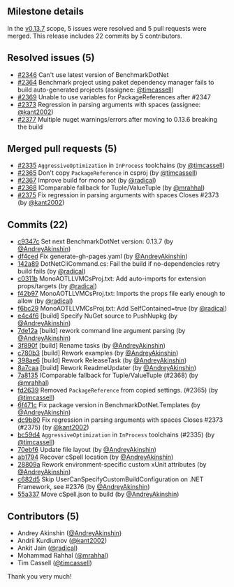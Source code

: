 ## Milestone details

In the [v0.13.7](https://github.com/dotnet/BenchmarkDotNet/issues?q=milestone:v0.13.7) scope, 
5 issues were resolved and 5 pull requests were merged.
This release includes 22 commits by 5 contributors.

## Resolved issues (5)

* [#2346](https://github.com/dotnet/BenchmarkDotNet/issues/2346) Can't use latest version of BenchmarkDotNet
* [#2364](https://github.com/dotnet/BenchmarkDotNet/issues/2364) Benchmark project using paket dependency manager fails to build auto-generated projects (assignee: [@timcassell](https://github.com/timcassell))
* [#2369](https://github.com/dotnet/BenchmarkDotNet/issues/2369) Unable to use variables for PackageReferences after #2347
* [#2373](https://github.com/dotnet/BenchmarkDotNet/issues/2373) Regression in parsing arguments with spaces (assignee: [@kant2002](https://github.com/kant2002))
* [#2377](https://github.com/dotnet/BenchmarkDotNet/issues/2377) Multiple nuget warnings/errors after moving to 0.13.6 breaking the build

## Merged pull requests (5)

* [#2335](https://github.com/dotnet/BenchmarkDotNet/pull/2335) `AggressiveOptimization` in `InProcess` toolchains (by [@timcassell](https://github.com/timcassell))
* [#2365](https://github.com/dotnet/BenchmarkDotNet/pull/2365) Don't copy `PackageReference` in csproj (by [@timcassell](https://github.com/timcassell))
* [#2367](https://github.com/dotnet/BenchmarkDotNet/pull/2367) Improve build for mono aot (by [@radical](https://github.com/radical))
* [#2368](https://github.com/dotnet/BenchmarkDotNet/pull/2368) IComparable fallback for Tuple/ValueTuple (by [@mrahhal](https://github.com/mrahhal))
* [#2375](https://github.com/dotnet/BenchmarkDotNet/pull/2375) Fix regression in parsing arguments with spaces Closes #2373 (by [@kant2002](https://github.com/kant2002))

## Commits (22)

* [c9347c](https://github.com/dotnet/BenchmarkDotNet/commit/c9347c9b319852e9e608182024f14583bc96ba60) Set next BenchmarkDotNet version: 0.13.7 (by [@AndreyAkinshin](https://github.com/AndreyAkinshin))
* [df4ced](https://github.com/dotnet/BenchmarkDotNet/commit/df4cedd86c1135b7a8fdcf25125f7c683bd9cd74) Fix generate-gh-pages.yaml (by [@AndreyAkinshin](https://github.com/AndreyAkinshin))
* [142a89](https://github.com/dotnet/BenchmarkDotNet/commit/142a89e11d17add923501368d9f46e514f8e0ade) DotNetCliCommand.cs: Fail the build if no-dependencies retry build fails (by [@radical](https://github.com/radical))
* [c0311b](https://github.com/dotnet/BenchmarkDotNet/commit/c0311bf687c754ef828928771e205e125ab54db5) MonoAOTLLVMCsProj.txt: Add auto-imports for extension props/targets (by [@radical](https://github.com/radical))
* [f42b97](https://github.com/dotnet/BenchmarkDotNet/commit/f42b9757dd6af5db562cd4ca250558ab0001213d) MonoAOTLLVMCsProj.txt: Imports the props file early enough to allow (by [@radical](https://github.com/radical))
* [f6bc29](https://github.com/dotnet/BenchmarkDotNet/commit/f6bc29bfc75b49387098ddd77ff5aeb096d6fdc2) MonoAOTLLVMCsProj.txt: Add SelfContained=true (by [@radical](https://github.com/radical))
* [e4c4f6](https://github.com/dotnet/BenchmarkDotNet/commit/e4c4f6f4a189e964f8dad4b92573662104355d32) [build] Specify NuGet source to PushNupkg (by [@AndreyAkinshin](https://github.com/AndreyAkinshin))
* [7de12a](https://github.com/dotnet/BenchmarkDotNet/commit/7de12a1d3ee2b37351465ff2175d03d2898f045e) [build] rework command line argument parsing (by [@AndreyAkinshin](https://github.com/AndreyAkinshin))
* [3f890f](https://github.com/dotnet/BenchmarkDotNet/commit/3f890fd4a87dad5718a84a19a0ecff734413a278) [build] Rename tasks (by [@AndreyAkinshin](https://github.com/AndreyAkinshin))
* [c780b3](https://github.com/dotnet/BenchmarkDotNet/commit/c780b3cc6cd3f0e2c398956e49430afa47366061) [build] Rework examples (by [@AndreyAkinshin](https://github.com/AndreyAkinshin))
* [398ae6](https://github.com/dotnet/BenchmarkDotNet/commit/398ae6545ec77aaf395a753d333299c59ab1f591) [build] Rework ReleaseTask (by [@AndreyAkinshin](https://github.com/AndreyAkinshin))
* [8a7caa](https://github.com/dotnet/BenchmarkDotNet/commit/8a7caa7acd6a2b2f5e49b57f225ccbabd268029b) [build] Rework ReadmeUpdater (by [@AndreyAkinshin](https://github.com/AndreyAkinshin))
* [7a8135](https://github.com/dotnet/BenchmarkDotNet/commit/7a8135baac605861635a0b379048c59f1683ca28) IComparable fallback for Tuple/ValueTuple (#2368) (by [@mrahhal](https://github.com/mrahhal))
* [fd2639](https://github.com/dotnet/BenchmarkDotNet/commit/fd2639ff7b9e8353bb48c0eb6668c8bf32d19792) Removed `PackageReference` from copied settings. (#2365) (by [@timcassell](https://github.com/timcassell))
* [6f471c](https://github.com/dotnet/BenchmarkDotNet/commit/6f471cc036ad47c1d57d3723d0eb1a503a544adb) Fix package version in BenchmarkDotNet.Templates (by [@AndreyAkinshin](https://github.com/AndreyAkinshin))
* [dc9b80](https://github.com/dotnet/BenchmarkDotNet/commit/dc9b80443633c4b6837d10d65801868fc75af17c) Fix regression in parsing arguments with spaces Closes #2373 (#2375) (by [@kant2002](https://github.com/kant2002))
* [bc59d4](https://github.com/dotnet/BenchmarkDotNet/commit/bc59d48367b4f4c41305494f265e1f65f8b3ace1) `AggressiveOptimization` in `InProcess` toolchains (#2335) (by [@timcassell](https://github.com/timcassell))
* [70ebf6](https://github.com/dotnet/BenchmarkDotNet/commit/70ebf609922be3fb128f9edbf7dcf5795c3eed3f) Update file layout (by [@AndreyAkinshin](https://github.com/AndreyAkinshin))
* [ab1794](https://github.com/dotnet/BenchmarkDotNet/commit/ab179469574a2c7aca9f56a1d692ef2c253cb77d) Recover cSpell location (by [@AndreyAkinshin](https://github.com/AndreyAkinshin))
* [28809a](https://github.com/dotnet/BenchmarkDotNet/commit/28809a13ae9a7f64b4d81468d3a419a8adc5ceca) Rework environment-specific custom xUnit attributes (by [@AndreyAkinshin](https://github.com/AndreyAkinshin))
* [c682d5](https://github.com/dotnet/BenchmarkDotNet/commit/c682d5200e3b61bfd1866902ca0add014e7f4cad) Skip UserCanSpecifyCustomBuildConfiguration on .NET Framework, see #2376 (by [@AndreyAkinshin](https://github.com/AndreyAkinshin))
* [55a337](https://github.com/dotnet/BenchmarkDotNet/commit/55a33765fa8dc0707484a3c2b094dae2fa5203ca) Move cSpell.json to build (by [@AndreyAkinshin](https://github.com/AndreyAkinshin))

## Contributors (5)

* Andrey Akinshin ([@AndreyAkinshin](https://github.com/AndreyAkinshin))
* Andrii Kurdiumov ([@kant2002](https://github.com/kant2002))
* Ankit Jain ([@radical](https://github.com/radical))
* Mohammad Rahhal ([@mrahhal](https://github.com/mrahhal))
* Tim Cassell ([@timcassell](https://github.com/timcassell))

Thank you very much!

